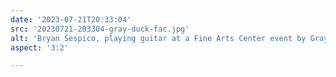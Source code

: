 ```yaml
---
date: '2023-07-21T20:33:04'
src: '20230721-203304-gray-duck-fac.jpg'
alt: 'Bryan Sespico, playing guitar at a Fine Arts Center event by Gray Duck'
aspect: '3:2'

---
```

